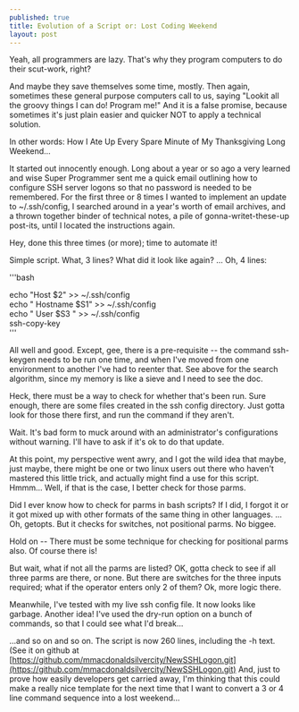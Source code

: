 ```yaml
---
published: true
title: Evolution of a Script or: Lost Coding Weekend
layout: post
---
```

Yeah, all programmers are lazy.  That's why they program computers to do their scut-work, right?  

And maybe they save themselves some time, mostly.  Then again, sometimes these general purpose computers call to us, saying "Lookit all the groovy things I can do!  Program me!"  And it is a false promise, because sometimes it's just plain easier and quicker NOT to apply a technical solution.

In other words:  How I Ate Up Every Spare Minute of My Thanksgiving Long Weekend...

It started out innocently enough.  Long about a year or so ago a very learned and wise Super Programmer sent me a quick email outlining how to configure SSH server logons so that no password is needed to be remembered.  For the first three or 8 times I wanted to implement an update to ~/.ssh/config, I searched around in a year's worth of email archives, and a thrown together binder of technical notes, a pile of gonna-writet-these-up post-its, until I located the instructions again.  

Hey, done this three times (or more); time to automate it!

Simple script.  What, 3 lines?  What did it look like again? ... Oh, 4 lines:

'''bash  

echo "Host $2" >> ~/.ssh/config  
echo "   Hostname $S1" >> ~/.ssh/config  
echo "   User $S3 " >> ~/.ssh/config  
ssh-copy-key  
'''

All well and good.  Except, gee, there is a pre-requisite -- the command ssh-keygen needs to be run one time, and when I've moved from one environment to another I've had to reenter that.  See above for the search algorithm, since my memory is like a sieve and I need to see the doc.

Heck, there must be a way to check for whether that's been run.  Sure enough, there are some files created in the ssh config directory.  Just gotta look for those there first, and run the command if they aren't.

Wait.  It's bad form to muck around with an administrator's configurations without warning.  I'll have to ask if it's ok to do that update.

At this point, my perspective went awry, and I got the wild idea that maybe, just maybe, there might be one or two linux users out there who haven't mastered this little trick, and actually might find a use for this script.  Hmmm... Well, if that is the case, I better check for those parms.

Did I ever know how to check for parms in bash scripts?  If I did, I forgot it or it got mixed up with other formats of the same thing in other languages.  ... Oh, getopts.  But it checks for switches, not positional parms.  No biggee.

Hold on -- There must be some technique for checking for positional parms also.  Of course there is!  

But wait, what if not all the parms are listed?  OK, gotta check to see if all three parms are there, or none.  But there are switches for the three inputs required; what if the operator enters only 2 of them?  Ok, more logic there.

Meanwhile, I've tested with my live ssh config file.  It now looks like garbage.  Another idea!  I've used the dry-run option on a bunch of commands, so that I could see what I'd break...

...and so on and so on.  The script is now 260 lines, including the -h text.  (See it on github at [https://github.com/mmacdonaldsilvercity/NewSSHLogon.git](https://github.com/mmacdonaldsilvercity/NewSSHLogon.git) And, just to prove how easily developers get carried away, I'm thinking that this could make a really nice template for the next time that I want to convert a 3 or 4 line command sequence into a lost weekend...

